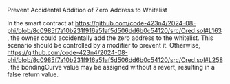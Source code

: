 Prevent Accidental Addition of Zero Address to Whitelist


In the smart contract at https://github.com/code-423n4/2024-08-phi/blob/8c0985f7a10b231f916a51af5d506dd6b0c54120/src/Cred.sol#L163 , the owner could accidentally add the zero address to the whitelist. This scenario should be controlled by a modifier to prevent it. Otherwise, https://github.com/code-423n4/2024-08-phi/blob/8c0985f7a10b231f916a51af5d506dd6b0c54120/src/Cred.sol#L258, the bondingCurve value may be assigned without a revert, resulting in a false return value.